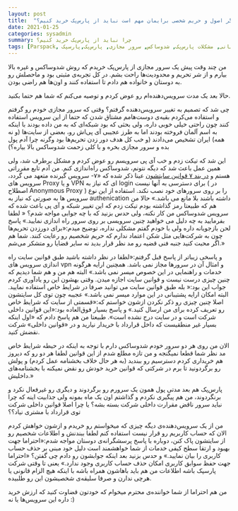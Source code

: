 ```yaml
---
layout: post
title:  "چرا اگر اصول و حریم شخصی برایمان مهم است نباید از پارس‌پک خرید کنیم؟"
date: 2021-01-25
categories: sysadmin
summary: چرا نباید از پارس‌پک خرید کنیم؟
tags: [Parspack, مشکل با پشتیبانی, مشکلات پارس‌پک, شدوساکس, سرور مجازی, پارس‌پک,پارسپک]
---
```


من چند وقت پیش یک سرور مجازی از پارس‌پک خریدم که روش شدوساکس و غیره بالا بیارم و از شر تحریم و محدودیت‌ها راحت بشم. در کل تجربه‌ی مثبتی بود و ماحصلش رو به دوستان و خانواده هم دادم تا استفاده کنند و اون‌ها هم راضی بودن.

حالا بعد یک مدت سرویس‌دهنده‌ام رو عوض کردم و توصیه می‌کنم که شما هم حتما بکنید.

چی شد که تصمیم به تغییر سرویس‌دهنده گرفتم؟ وقتی که سرور مجازی خودم رو گرفتم و استفاده می‌کردم بقیه‌ی دوست‌هامم مشتاق شدن که حتما از این سرویس استفاده کنند چون راحتی خیلی خوبی داره، ولی بحثی که بود شبکه‌ای که به من داده بودند با اینکه به اسم آلمان فروخته بودند اما به طرز عجیبی آی پی‌اش رو، بعضی از سایت‌ها (و نه همه) ایران تشخیص می‌دادند (و خب کل هدف دور زدن تحریم‌ها بود وگرنه چرا آدم پول بده و سرور مجازی بخره و با کلی زحمت شدوساکس بالا بیاره؟)

این شد که تیکت زدم و خب آی پی سرویسم رو عوض کردم و مشکل برطرف شد، ولی همین عمل باعث شد که دیگه نتونم، شدوساکس راه‌اندازی کنم. من آدم تابع مقرراتی هستم و [در بند ۷ قوانین سایتشون](https://web.archive.org/web/20200809083434/https://parspack.com/%D9%82%D9%88%D8%A7%D9%86%DB%8C%D9%86-%D8%AE%D8%B1%DB%8C%D8%AF) عینا ذکر شده که «۷- سرویس گیرنده متعهد می گردد، سرویس های Proxy و یا VPN ای که نیاز به login برای دسترسی به آنها نیست ( در اصطلاح Anonymous Proxy ) را بر روی سرورهای خود نصب نکند. استفاده از این نوع سرویس ها به صورتی که نیاز به authenication داشته باشند بلا مانع می باشد.»
حالا من هم که طبیعتا رمز گذاشته بودم تیکت زدم که این تغییر شبکه و آی پی باعث شده که سرویس شدوساکس من کار نکنه، ولی حدس بزنید که با چه جوابی مواجه شدم؟
« لطفا بفرمایید به چه دلیل می خواهید چنین سرویسی بر روی سرور راه اندازی نمایید.» پاسخ لحن بازجویانه داره ولی با خودم گفتم مشکلی نداره، توضیح میدم:«برای دور‌زدن تحریم‌ها چون به شرکت‌هایی مثل شکن اعتماد ندارم که حریم شخصیم رو رعایت کنند. شما هم اگر محبت کنید جنبه فنی قضیه رو مد نظر قرار بدید نه سایر قضایا رو متشکر می‌شم.»

و پاسخی زیباتر از پاسخ قبل گرفتم:«لطفا در نظر داشته باشید طبق قوانین سایت راه اندازی سرویس های vpn و امثال آن در سرورها مجاز نمی باشد. همچنین ارایه هرگونه خدمات و راهنمایی در این خصوص میسر نمی باشد.» البته هم من و هم شما دیدیم که چنین چیزی درست نیست و قوانین سایت اجازه میدن. وقتی بهشون این رو یادآوری کردم جواب این بود:« بله طبق قوانین سایت می توانید صرفا در شرایط خاص استفاده نمایید. البته امکان ارایه پشتیبانی در این موارد میسر نمی باشد.» عجیبه چون توی کل سایتشون اصلا چنین چیزی رو ذکر نکردن ازشون خواستم که:«قسمتی از سایت که شرایط خاص رو تعریف کرده برای من ارسال کنید.» و پاسخ بسیار فوق‌العاده بود:«این قوانین داخلی شرکت است و در سایت درج نشده است». طبیعتا من هم پاسخ دادم که «اول اینکه بسیار غیر منطقیست که داخل قرارداد با خریدار نیارید و در «قوانین داخلی» شرکت نقضش کنید.

الان من روی هر دو سرور خودم شدوساکس دارم با توجه به اینکه در حیطه شرایط خاص مد نظر شما قطعا نمیگنجه و من تازه مطلع شدم از این قوانین لطفا هر دو رو که دیروز هم خریداری کردم دسترسیم رو ببندید (به هر حال خلاف بخشنامه عمل کردم) و پولش رو برگردونید تا برم در شرکتی که قوانین خرید خودش رو نقض نمیکنه با بخشنامه‌های داخلیش.»

پارس‌پک هم بعد مدتی پول همون یک سرورم رو برگردوند و دیگری رو غیرفعال نکرد و برنگردوند، من هم پیگیری نکردم و گذاشتم اون یک ماه بمونه ولی جذابیت اینه که چرا نباید سرور ناقض مقرارت داخلی شرکت بسته بشه؟ یا چرا اصلا قوانین داخلی شرکت توی قرارداد با مشتری نیاد؟؟

من از یک سرویس‌دهنده‌ی دیگه چیزی که میخواستم رو خریدم و ازشون خواهش کردم الان که حساب کاربریم رو قرار نیست استفاده کنم لطفا ببندنش و اطلاعات شخصیم رو از سایتشون پاک کنن، دوباره با پاسخ پرسشگرانه‌ی دوستان مواجه شدم:«احتراما جهت بهبود و ارتقا سطح کیفی خدمات از شما خواهشمند است دلیل خود مبنی بر حذف حساب کاربری را بیان نمایید.» و حدس بزنید بعد اینکه جوابشون رو دادم چی گفتن؟ «احتراما جهت حفظ سوابق کاربری امکان حذف حساب کاربری وجود ندارد.» یعنی تا وقتی شرکت پارسپک باشه اطلاعات من هم باید باهاشون همراه باشه با اینکه هیچ الزام قانونی یا هرچی ندارن و صرفا سلیقه‌ی شخصیشون این رو طلبیده.

من هم احتراما از شما خواننده‌ی محترم میخوام که خودتون قضاوت کنید که ارزش خرید داره این سرویس‌ها یا نه :)
